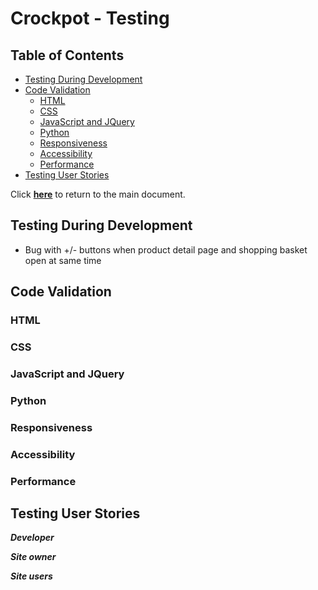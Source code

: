 # Crockpot - Testing

## Table of Contents

- [Testing During Development](#testing-during-development)
- [Code Validation](#code-validation)
    - [HTML](#html)
    - [CSS](#css)
    - [JavaScript and JQuery](#javascript-and-jquery)
    - [Python](#python)
    - [Responsiveness](#responsiveness)
    - [Accessibility](#accessibility)
    - [Performance](#performance)
- [Testing User Stories](#testing-user-stories)

Click **[here](readme.md)** to return to the main document.

## Testing During Development
- Bug with +/- buttons when product detail page and shopping basket open at same time

## Code Validation

### HTML

### CSS

### JavaScript and JQuery

### Python

### Responsiveness

### Accessibility

### Performance

## Testing User Stories
_**Developer**_

_**Site owner**_

_**Site users**_